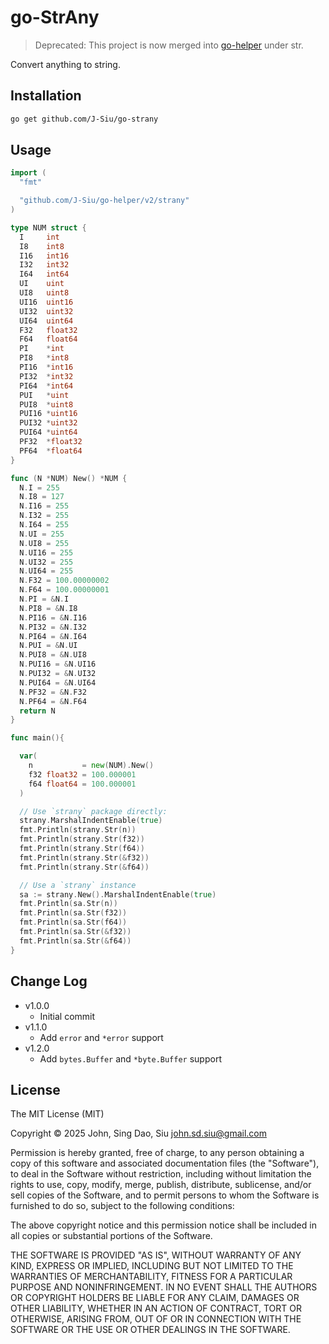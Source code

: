 # go-StrAny

> Deprecated: This project is now merged into [go-helper](github.com/J-Siu/go-helper) under str.

Convert anything to string.

## Installation

```sh
go get github.com/J-Siu/go-strany
```

## Usage

```go
import (
  "fmt"

  "github.com/J-Siu/go-helper/v2/strany"
)

type NUM struct {
  I     int
  I8    int8
  I16   int16
  I32   int32
  I64   int64
  UI    uint
  UI8   uint8
  UI16  uint16
  UI32  uint32
  UI64  uint64
  F32   float32
  F64   float64
  PI    *int
  PI8   *int8
  PI16  *int16
  PI32  *int32
  PI64  *int64
  PUI   *uint
  PUI8  *uint8
  PUI16 *uint16
  PUI32 *uint32
  PUI64 *uint64
  PF32  *float32
  PF64  *float64
}

func (N *NUM) New() *NUM {
  N.I = 255
  N.I8 = 127
  N.I16 = 255
  N.I32 = 255
  N.I64 = 255
  N.UI = 255
  N.UI8 = 255
  N.UI16 = 255
  N.UI32 = 255
  N.UI64 = 255
  N.F32 = 100.00000002
  N.F64 = 100.00000001
  N.PI = &N.I
  N.PI8 = &N.I8
  N.PI16 = &N.I16
  N.PI32 = &N.I32
  N.PI64 = &N.I64
  N.PUI = &N.UI
  N.PUI8 = &N.UI8
  N.PUI16 = &N.UI16
  N.PUI32 = &N.UI32
  N.PUI64 = &N.UI64
  N.PF32 = &N.F32
  N.PF64 = &N.F64
  return N
}

func main(){

  var(
    n           = new(NUM).New()
    f32 float32 = 100.000001
    f64 float64 = 100.000001
  )

  // Use `strany` package directly:
  strany.MarshalIndentEnable(true)
  fmt.Println(strany.Str(n))
  fmt.Println(strany.Str(f32))
  fmt.Println(strany.Str(f64))
  fmt.Println(strany.Str(&f32))
  fmt.Println(strany.Str(&f64))

  // Use a `strany` instance
  sa := strany.New().MarshalIndentEnable(true)
  fmt.Println(sa.Str(n))
  fmt.Println(sa.Str(f32))
  fmt.Println(sa.Str(f64))
  fmt.Println(sa.Str(&f32))
  fmt.Println(sa.Str(&f64))
}
```

## Change Log

- v1.0.0
  - Initial commit
- v1.1.0
  - Add `error` and `*error` support
- v1.2.0
  - Add `bytes.Buffer` and `*byte.Buffer` support

## License

The MIT License (MIT)

Copyright © 2025 John, Sing Dao, Siu <john.sd.siu@gmail.com>

Permission is hereby granted, free of charge, to any person obtaining a copy of this software and associated documentation files (the "Software"), to deal in the Software without restriction, including without limitation the rights to use, copy, modify, merge, publish, distribute, sublicense, and/or sell copies of the Software, and to permit persons to whom the Software is furnished to do so, subject to the following conditions:

The above copyright notice and this permission notice shall be included in all copies or substantial portions of the Software.

THE SOFTWARE IS PROVIDED "AS IS", WITHOUT WARRANTY OF ANY KIND, EXPRESS OR IMPLIED, INCLUDING BUT NOT LIMITED TO THE WARRANTIES OF MERCHANTABILITY, FITNESS FOR A PARTICULAR PURPOSE AND NONINFRINGEMENT. IN NO EVENT SHALL THE AUTHORS OR COPYRIGHT HOLDERS BE LIABLE FOR ANY CLAIM, DAMAGES OR OTHER LIABILITY, WHETHER IN AN ACTION OF CONTRACT, TORT OR OTHERWISE, ARISING FROM, OUT OF OR IN CONNECTION WITH THE SOFTWARE OR THE USE OR OTHER DEALINGS IN THE SOFTWARE.
